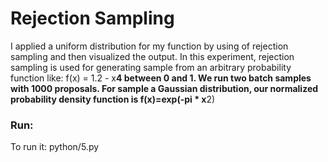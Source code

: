 # Rejection Sampling

I applied a uniform distribution for my function by using of rejection sampling and then visualized the output.
In this experiment, rejection sampling is used for generating sample from an arbitrary probability function like: f(x) = 1.2 - x**4
between 0 and 1. 
We run two batch samples with 1000 proposals.
For sample a Gaussian distribution, our normalized probability density function is f(x)=exp(-pi * x**2)


### Run:

To run it:
python/5.py
